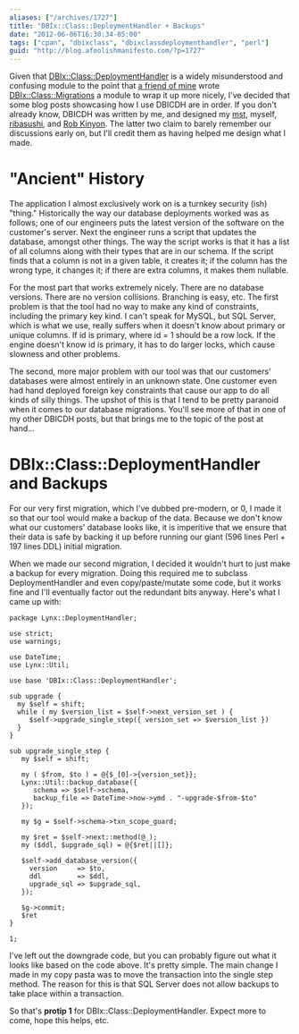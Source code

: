 ```yaml
---
aliases: ["/archives/1727"]
title: "DBIx::Class::DeploymentHandler + Backups"
date: "2012-06-06T16:30:34-05:00"
tags: ["cpan", "dbixclass", "dbixclassdeploymenthandler", "perl"]
guid: "http://blog.afoolishmanifesto.com/?p=1727"
---
```

Given that [DBIx::Class::DeploymentHandler](http://p3rl.org/DBIx::Class::DeploymentHandler) is a widely misunderstood and confusing module to the point that [a friend of mine](http://jjnapiorkowski.typepad.com) wrote [DBIx::Class::Migrations](http://p3rl.org/DBIx::Class::Migrations) a module to wrap it up more nicely, I've decided that some blog posts showcasing how I use DBICDH are in order. If you don't already know, DBICDH was written by me, and designed my [mst](http://shadow.cat/blog/matt-s-trout/), myself, [ribasushi](https://metacpan.org/author/RIBASUSHI), and [Rob Kinyon](https://metacpan.org/author/RKINYON). The latter two claim to barely remember our discussions early on, but I'll credit them as having helped me design what I made.

# "Ancient" History

The application I almost exclusively work on is a turnkey security (ish) "thing." Historically the way our database deployments worked was as follows; one of our engineers puts the latest version of the software on the customer's server. Next the engineer runs a script that updates the database, amongst other things. The way the script works is that it has a list of all columns along with their types that are in our schema. If the script finds that a column is not in a given table, it creates it; if the column has the wrong type, it changes it; if there are extra columns, it makes them nullable.

For the most part that works extremely nicely. There are no database versions. There are no version collisions. Branching is easy, etc. The first problem is that the tool had no way to make any kind of constraints, including the primary key kind. I can't speak for MySQL, but SQL Server, which is what we use, really suffers when it doesn't know about primary or unique columns. If id is primary, where id = 1 should be a row lock. If the engine doesn't know id is primary, it has to do larger locks, which cause slowness and other problems.

The second, more major problem with our tool was that our customers' databases were almost entirely in an unknown state. One customer even had hand deployed foreign key constraints that cause our app to do all kinds of silly things. The upshot of this is that I tend to be pretty paranoid when it comes to our database migrations. You'll see more of that in one of my other DBICDH posts, but that brings me to the topic of the post at hand...

# DBIx::Class::DeploymentHandler and Backups

For our very first migration, which I've dubbed pre-modern, or 0, I made it so that our tool would make a backup of the data. Because we don't know what our customers' database looks like, it is imperitive that we ensure that their data is safe by backing it up before running our giant (596 lines Perl + 197 lines DDL) initial migration.

When we made our second migration, I decided it wouldn't hurt to just make a backup for every migration. Doing this required me to subclass DeploymentHandler and even copy/paste/mutate some code, but it works fine and I'll eventually factor out the redundant bits anyway. Here's what I came up with:

    package Lynx::DeploymentHandler;

    use strict;
    use warnings;

    use DateTime;
    use Lynx::Util;

    use base 'DBIx::Class::DeploymentHandler';

    sub upgrade {
      my $self = shift;
      while ( my $version_list = $self->next_version_set ) {
         $self->upgrade_single_step({ version_set => $version_list })
      }
    }

    sub upgrade_single_step {
       my $self = shift;

       my ( $from, $to ) = @{$_[0]->{version_set}};
       Lynx::Util::backup_database({
          schema => $self->schema,
          backup_file => DateTime->now->ymd . "-upgrade-$from-$to"
       });

       my $g = $self->schema->txn_scope_guard;

       my $ret = $self->next::method(@_);
       my ($ddl, $upgrade_sql) = @{$ret||[]};

       $self->add_database_version({
         version     => $to,
         ddl         => $ddl,
         upgrade_sql => $upgrade_sql,
       });

       $g->commit;
       $ret
    }

    1;

I've left out the downgrade code, but you can probably figure out what it looks like based on the code above. It's pretty simple. The main change I made in my copy pasta was to move the transaction into the single step method. The reason for this is that SQL Server does not allow backups to take place within a transaction.

So that's **protip 1** for DBIx::Class::DeploymentHandler. Expect more to come, hope this helps, etc.
